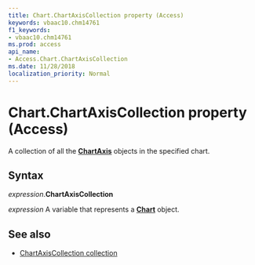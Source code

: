 ```yaml
---
title: Chart.ChartAxisCollection property (Access)
keywords: vbaac10.chm14761
f1_keywords:
- vbaac10.chm14761
ms.prod: access
api_name:
- Access.Chart.ChartAxisCollection
ms.date: 11/28/2018
localization_priority: Normal
---
```



# Chart.ChartAxisCollection property (Access)

A collection of all the **[ChartAxis](Access.ChartAxis.md)** objects in the specified chart.


## Syntax

_expression_.**ChartAxisCollection**

_expression_ A variable that represents a **[Chart](Access.Chart.md)** object.


## See also

- [ChartAxisCollection collection](Access.ChartAxisCollection.md)
